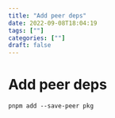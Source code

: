 ```yaml
---
title: "Add peer deps"
date: 2022-09-08T18:04:19
tags: [""]
categories: [""]
draft: false
---
```


# Add peer deps

```javasript
pnpm add --save-peer pkg
```
